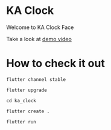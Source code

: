 # KA Clock

Welcome to KA Clock Face

Take a look at [demo video](https://www.youtube.com/watch?v=J62OhH4i2kg)

# How to check it out

```
flutter channel stable

flutter upgrade

cd ka_clock

flutter create .

flutter run
```